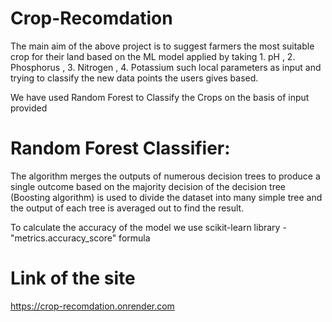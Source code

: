 # Crop-Recomdation
The main aim of the above project is to suggest farmers the most suitable crop for their land based on the ML model applied by taking 1. pH , 2. Phosphorus , 3. Nitrogen , 4. Potassium such local parameters as input and trying to classify the new data points the users gives based.

We have used Random Forest to Classify the Crops on the basis of input provided

# Random Forest Classifier:
The algorithm merges the outputs of numerous decision trees to produce a single outcome based on the majority decision of the decision tree (Boosting algorithm) is used to divide the dataset into many simple tree and the output of each tree is averaged out to find the result.

To calculate the accuracy of the model we use scikit-learn library - "metrics.accuracy_score" formula

# Link of the site
https://crop-recomdation.onrender.com
